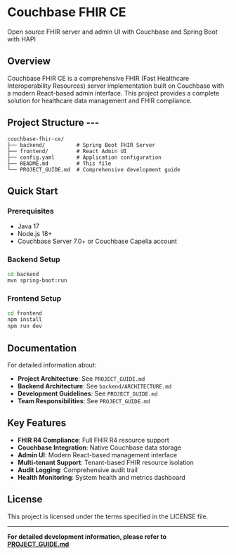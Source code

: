 # Couchbase FHIR CE

Open source FHIR server and admin UI with Couchbase and Spring Boot with HAPI

## Overview

Couchbase FHIR CE is a comprehensive FHIR (Fast Healthcare Interoperability Resources) server implementation built on Couchbase with a modern React-based admin interface. This project provides a complete solution for healthcare data management and FHIR compliance.

## Project Structure ---

```
couchbase-fhir-ce/
├── backend/          # Spring Boot FHIR Server
├── frontend/         # React Admin UI
├── config.yaml       # Application configuration
├── README.md         # This file
└── PROJECT_GUIDE.md  # Comprehensive development guide
```

## Quick Start

### Prerequisites

- Java 17
- Node.js 18+
- Couchbase Server 7.0+ or Couchbase Capella account

### Backend Setup

```bash
cd backend
mvn spring-boot:run
```

### Frontend Setup

```bash
cd frontend
npm install
npm run dev
```

## Documentation

For detailed information about:

- **Project Architecture**: See `PROJECT_GUIDE.md`
- **Backend Architecture**: See `backend/ARCHITECTURE.md`
- **Development Guidelines**: See `PROJECT_GUIDE.md`
- **Team Responsibilities**: See `PROJECT_GUIDE.md`

## Key Features

- **FHIR R4 Compliance**: Full FHIR R4 resource support
- **Couchbase Integration**: Native Couchbase data storage
- **Admin UI**: Modern React-based management interface
- **Multi-tenant Support**: Tenant-based FHIR resource isolation
- **Audit Logging**: Comprehensive audit trail
- **Health Monitoring**: System health and metrics dashboard

## License

This project is licensed under the terms specified in the LICENSE file.

---

**For detailed development information, please refer to [PROJECT_GUIDE.md](./PROJECT_GUIDE.md)**
